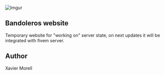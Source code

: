 ![Imgur](https://i.imgur.com/fw0c75w.png)

## Bandoleros website

Temporary website for "working on" server state, on next updates it will be integrated with fivem server.

## Author

Xavier Morell
